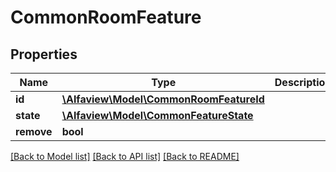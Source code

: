 # CommonRoomFeature

## Properties
Name | Type | Description | Notes
------------ | ------------- | ------------- | -------------
**id** | [**\Alfaview\Model\CommonRoomFeatureId**](CommonRoomFeatureId.md) |  | [optional] 
**state** | [**\Alfaview\Model\CommonFeatureState**](CommonFeatureState.md) |  | [optional] 
**remove** | **bool** |  | [optional] 

[[Back to Model list]](../README.md#documentation-for-models) [[Back to API list]](../README.md#documentation-for-api-endpoints) [[Back to README]](../README.md)


